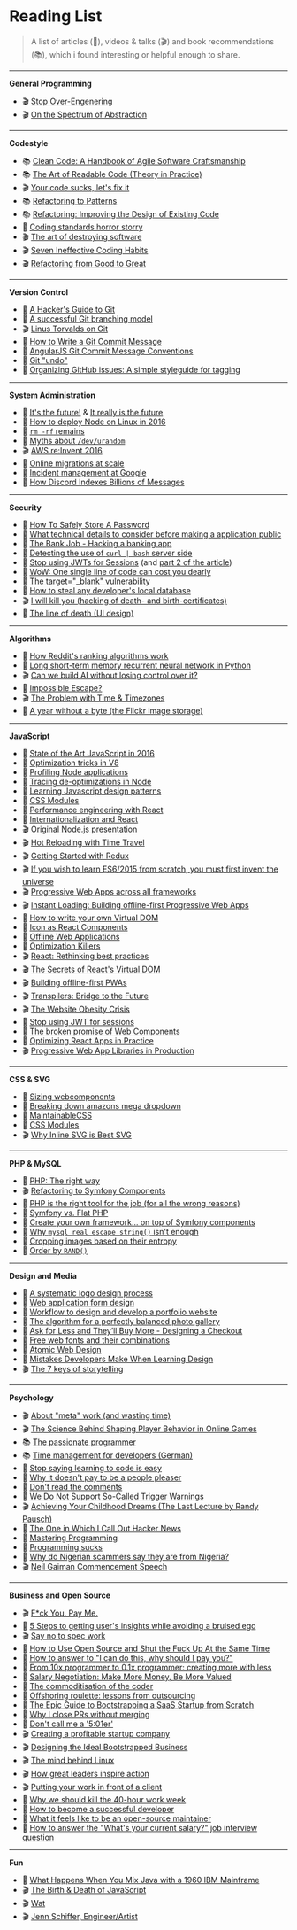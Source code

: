 # Reading List

> A list of articles (📰), videos & talks (🎬) and book recommendations (📚), which i found interesting or helpful enough to share.

---

**General Programming**

- 🎬 [Stop Over-Engenering](https://www.youtube.com/watch?v=GRr4xeMn1uU)
- 🎬 [On the Spectrum of Abstraction](https://www.youtube.com/watch?v=mVVNJKv9esE)

---

**Codestyle**

- 📚 [Clean Code: A Handbook of Agile Software Craftsmanship](http://www.amazon.com/Clean-Code-Handbook-Software-Craftsmanship/dp/0132350882)
- 📚 [The Art of Readable Code (Theory in Practice)](http://www.amazon.com/Art-Readable-Code-Theory-Practice/dp/0596802293)
- 🎬 [Your code sucks, let's fix it](http://www.fullybaked.co.uk/articles/your-code-sucks-lets-fix-it)
- 📚 [Refactoring to Patterns](https://www.amazon.co.uk/Refactoring-Patterns-Addison-Wesley-Signature-Kerievsky/dp/0321213351/ref=sr_1_1?s=books&ie=UTF8&qid=1463412920&sr=1-1&keywords=refactoring+to+patterns)
- 📚 [Refactoring: Improving the Design of Existing Code](https://www.amazon.co.uk/Refactoring-Improving-Design-Existing-Technology/dp/0201485672/ref=sr_1_1?s=books&ie=UTF8&qid=1463412948&sr=1-1&keywords=refactoring+improving+the+design+of+existing+code)
- 📰 [Coding standards horror storry](http://www.lhotka.net/weblog/CodingStandardsHorrorStory.aspx)
- 🎬 [The art of destroying software](https://vimeo.com/108441214)
- 🎬 [Seven Ineffective Coding Habits](https://vimeo.com/97329157)
- 🎬 [Refactoring from Good to Great](https://www.youtube.com/watch?v=DC-pQPq0acs)

---

**Version Control**

- 📰 [A Hacker's Guide to Git](http://wildlyinaccurate.com/a-hackers-guide-to-git/#introduction)
- 📰 [A successful Git branching model](http://nvie.com/posts/a-successful-git-branching-model/)
- 🎬 [Linus Torvalds on Git](https://www.youtube.com/watch?v=4XpnKHJAok8)
- 📰 [How to Write a Git Commit Message](http://chris.beams.io/posts/git-commit/)
- 📰 [AngularJS Git Commit Message Conventions](https://gist.github.com/stephenparish/9941e89d80e2bc58a153)
- 📰 [Git "undo"](http://megakemp.com/2016/08/25/git-undo/)
- 📰 [Organizing GitHub issues: A simple styleguide for tagging](https://robinpowered.com/blog/best-practice-system-for-organizing-and-tagging-github-issues/)

---

**System Administration**

- 📰 [It's the future!](https://circleci.com/blog/its-the-future/) & [It really is the future](https://circleci.com/blog/it-really-is-the-future/)
- 📰 [How to deploy Node on Linux in 2016](https://certsimple.com/blog/deploy-node-on-linux)
- 📰 [`rm -rf` remains](http://lambdaops.com/rm-rf-remains/)
- 📰 [Myths about `/dev/urandom`](http://www.2uo.de/myths-about-urandom/)
- 🎬 [AWS re:Invent 2016](https://www.youtube.com/watch?v=AyOAjFNPAbA)
- 📰 [Online migrations at scale](https://stripe.com/blog/online-migrations)
- 📰 [Incident management at Google](https://cloudplatform.googleblog.com/2017/02/Incident-management-at-Google-adventures-in-SRE-land.html)
- 📰 [How Discord Indexes Billions of Messages](https://blog.discordapp.com/how-discord-indexes-billions-of-messages-e3d5e9be866f)

---

**Security**

- 📰 [How To Safely Store A Password](https://codahale.com/how-to-safely-store-a-password/)
- 📰 [What technical details to consider before making a application public](http://programmers.stackexchange.com/questions/46716/what-technical-details-should-a-programmer-of-a-web-application-consider-before)
- 📰 [The Bank Job - Hacking a banking app](https://boris.in/blog/2016/the-bank-job/)
- 📰 [Detecting the use of `curl | bash` server side](https://www.idontplaydarts.com/2016/04/detecting-curl-pipe-bash-server-side/)
- 📰 [Stop using JWTs for Sessions](http://cryto.net/~joepie91/blog/2016/06/13/stop-using-jwt-for-sessions/) (and [part 2 of the article](http://cryto.net/~joepie91/blog/2016/06/19/stop-using-jwt-for-sessions-part-2-why-your-solution-doesnt-work/))
- 📰 [WoW: One single line of code can cost you dearly](https://blog.gdatasoftware.com/2016/07/28809-world-of-warcraft-one-simple-line-of-code-can-cost-you-dearly)
- 📰 [The target="_blank" vulnerability](https://dev.to/ben/the-targetblank-vulnerability-by-example)
- 📰 [How to steal any developer's local database](http://bouk.co/blog/hacking-developers/)
- 🎬 [I will kill you (hacking of death- and birth-certificates)](https://www.youtube.com/watch?v=9FdHq3WfJgs)
- 📰 [The line of death (UI design)](https://textslashplain.com/2017/01/14/the-line-of-death/)

---

**Algorithms**

- 📰 [How Reddit's ranking algorithms work](https://medium.com/hacking-and-gonzo/how-reddit-ranking-algorithms-work-ef111e33d0d9#.ru9aoukau)
- 📰 [Long short-term memory recurrent neural network in Python](http://iamtrask.github.io/2015/11/15/anyone-can-code-lstm/)
- 🎬 [Can we build AI without losing control over it?](http://www.ted.com/talks/sam_harris_can_we_build_ai_without_losing_control_over_it#t-706132)
- 📰 [Impossible Escape?](http://datagenetics.com/blog/december12014/index.html)
- 🎬 [The Problem with Time & Timezones](https://www.youtube.com/watch?v=-5wpm-gesOY)
- 📰 [A year without a byte (the Flickr image storage)](https://code.flickr.net/2017/01/05/a-year-without-a-byte/)

---

**JavaScript**

- 📰 [State of the Art JavaScript in 2016](https://medium.com/javascript-and-opinions/state-of-the-art-javascript-in-2016-ab67fc68eb0b#.67zv7q7wa)
- 📰 [Optimization tricks in V8](https://blog.ghaiklor.com/optimizations-tricks-in-v8-d284b6c8b183#.5yey0f4v9)
- 📰 [Profiling Node applications](https://blog.ghaiklor.com/profiling-nodejs-applications-1609b77afe4e#.64ywufy0n)
- 📰 [Tracing de-optimizations in Node](https://blog.ghaiklor.com/tracing-de-optimizations-in-nodejs-2ba16900fc6f#.xz8dtlmak)
- 📰 [Learning Javascript design patterns](https://addyosmani.com/resources/essentialjsdesignpatterns/book/)
- 📰 [CSS Modules](http://glenmaddern.com/articles/css-modules)
- 📰 [Performance engineering with React](http://benchling.engineering/performance-engineering-with-react/)
- 📰 [Internationalization and React](http://blog.getsentry.com/2016/01/07/react-i18n.html)
- 🎬 [Original Node.js presentation](https://www.youtube.com/watch?v=ztspvPYybIY)
- 🎬 [Hot Reloading with Time Travel](https://www.youtube.com/watch?v=xsSnOQynTHs)
- 🎬 [Getting Started with Redux](https://egghead.io/series/getting-started-with-redux)
- 🎬 [If you wish to learn ES6/2015 from scratch, you must first invent the universe](https://www.youtube.com/watch?v=DN4yLZB1vUQ)
- 🎬 [Progressive Web Apps across all frameworks](https://www.youtube.com/watch?v=srdKq0DckXQ)
- 🎬 [Instant Loading: Building offline-first Progressive Web Apps](https://www.youtube.com/watch?v=cmGr0RszHc8)
- 📰 [How to write your own Virtual DOM](https://medium.com/@deathmood/how-to-write-your-own-virtual-dom-ee74acc13060#.ozej1gs1x)
- 📰 [Icon as React Components](https://medium.com/@david.gilbertson/icons-as-react-components-de3e33cb8792#.qawng0ui1)
- 📰 [Offline Web Applications](https://www.udacity.com/course/offline-web-applications--ud899)
- 📰 [Optimization Killers](https://github.com/petkaantonov/bluebird/wiki/Optimization-killers#introduction)
- 🎬 [React: Rethinking best practices](https://www.youtube.com/watch?v=x7cQ3mrcKaY)
- 🎬 [The Secrets of React's Virtual DOM](https://www.youtube.com/watch?v=-DX3vJiqxm4)
- 🎬 [Building offline-first PWAs](https://www.youtube.com/watch?v=cmGr0RszHc8)
- 🎬 [Transpilers: Bridge to the Future](https://www.youtube.com/watch?v=M1qm-AWWu-M)
- 🎬 [The Website Obesity Crisis](https://vimeo.com/147806338)
- 📰 [Stop using JWT for sessions](http://cryto.net/~joepie91/blog/2016/06/13/stop-using-jwt-for-sessions/)
- 📰 [The broken promise of Web Components](https://dmitriid.com/blog/2017/03/the-broken-promise-of-web-components/)
- 📰 [Optimizing React Apps in Practice](https://medium.com/dailyjs/react-is-slow-react-is-fast-optimizing-react-apps-in-practice-394176a11fba)
- 🎬 [Progressive Web App Libraries in Production](https://medium.com/dev-channel/progressive-web-app-libraries-in-production-b52cad37d34)

---

**CSS & SVG**

- 📰 [Sizing webcomponents](https://medium.com/@simurai/sizing-web-components-8f433689736f#.wq9g94xgc)
- 📰 [Breaking down amazons mega dropdown](http://bjk5.com/post/44698559168/breaking-down-amazons-mega-dropdown)
- 📰 [MaintainableCSS](http://maintainablecss.com/)
- 📰 [CSS Modules](http://glenmaddern.com/articles/css-modules)
- 🎬 [Why Inline SVG is Best SVG](https://www.youtube.com/watch?v=af4ZQJ14yu8)

---

**PHP & MySQL**

- 📰 [PHP: The right way](http://www.phptherightway.com/)
- 🎬 [Refactoring to Symfony Components](https://www.youtube.com/watch?v=Aq5Hi6PasFg)
- 📰 [PHP is the right tool for the job (for all the wrong reasons)](http://blog.samuellevy.com/post/41-php-is-the-right-tool-for-the-job-for-all-the-wrong-reasons.html)
- 📰 [Symfony vs. Flat PHP](http://symfony.com/doc/2.0/book/from_flat_php_to_symfony2.html)
- 📰 [Create your own framework... on top of Symfony components](http://fabien.potencier.org/create-your-own-framework-on-top-of-the-symfony2-components-part-1.html)
- 📰 [Why `mysql_real_escape_string()` isn't enough](http://www.dreamincode.net/forums/blog/1735/entry-3958-why-mysql-real-escape-string-isnt-enough/)
- 📰 [Cropping images based on their entropy](https://codegeekz.com/cropping-images-entrop/)
- 📰 [Order by `RAND()`](http://jan.kneschke.de/projects/mysql/order-by-rand/)

---

**Design and Media**

- 📰 [A systematic logo design process](http://www.adhamdannaway.com/blog/branding/a-systematic-approach-to-logo-design)
- 📰 [Web application form design](http://www.lukew.com/ff/entry.asp?1502)
- 📰 [Workflow to design and develop a portfolio website](https://www.smashingmagazine.com/2013/06/workflow-design-develop-modern-portfolio-website/)
- 📰 [The algorithm for a perfectly balanced photo gallery](https://medium.com/@jtreitz/the-algorithm-for-a-perfectly-balanced-photo-gallery-914c94a5d8af#.q0mhfagdr)
- 📰 [Ask for Less and They’ll Buy More - Designing a Checkout](https://blog.kissmetrics.com/1step-checkout-right-way/)
- 📰 [Free web fonts and their combinations](http://www.creativebloq.com/typography/free-web-fonts-1131610?page=1)
- 📰 [Atomic Web Design](http://bradfrost.com/blog/post/atomic-web-design/)
- 📰 [Mistakes Developers Make When Learning Design](https://www.smashingmagazine.com/2016/12/mistakes-developers-make-when-learning-design/)
- 🎬 [The 7 keys of storytelling](https://www.youtube.com/watch?v=hVcg9L6FLPA&feature=related)

---

**Psychology**

- 🎬 [About "meta" work (and wasting time)](https://www.youtube.com/watch?v=dIjKJjzRX_E)
- 🎬 [The Science Behind Shaping Player Behavior in Online Games](http://gdcvault.com/play/1017940/The-Science-Behind-Shaping-Player)
- 📚 [The passionate programmer](https://www.amazon.co.uk/Passionate-Programmer-Remarkable-Development-Pragmatic/dp/1934356344)
- 📚 [Time management for developers (German)](http://www.amazon.de/Zeitmanagement-f%C3%BCr-Webentwickler-Thomas-Steglich/dp/3897218828)
- 📰 [Stop saying learning to code is easy](http://www.hanselman.com/blog/StopSayingLearningToCodeIsEasy.aspx)
- 📰 [Why it doesn't pay to be a people pleaser](http://greatergood.berkeley.edu/article/item/why_it_doesnt_pay_to_be_a_people_pleaser)
- 📰 [Don't read the comments](http://blog.samaltman.com/dont-read-the-comments)
- 📰 [We Do Not Support So-Called Trigger Warnings](http://time.com/4466021/uchicago-trigger-warnings/)
- 🎬 [Achieving Your Childhood Dreams (The Last Lecture by Randy Pausch)](https://www.youtube.com/watch?v=ji5_MqicxSo)
- 📰 [The One in Which I Call Out Hacker News](https://bitquabit.com/post/one-which-i-call-out-hacker-news/)
- 📰 [Mastering Programming](https://www.facebook.com/notes/kent-beck/mastering-programming/1184427814923414?__s=ptag773ks2wxoqvv2ewe)
- 📰 [Programming sucks](https://www.stilldrinking.org/programming-sucks)
- 📰 [Why do Nigerian scammers say they are from Nigeria?](https://www.microsoft.com/en-us/research/publication/why-do-nigerian-scammers-say-they-are-from-nigeria/)
- 🎬 [Neil Gaiman Commencement Speech](https://www.youtube.com/watch?v=ikAb-NYkseI)

---

**Business and Open Source**

- 🎬 [F*ck You. Pay Me.](https://vimeo.com/22053820)
- 📰 [5 Steps to getting user's insights while avoiding a bruised ego](http://blog.smartbear.com/development/a-developer-and-a-user-walk-into-a-bar-5-steps-to-getting-users-insights-while-avoiding-a-bruised-ego/)
- 🎬 [Say no to spec work](https://www.youtube.com/watch?v=essNmNOrQto)
- 📰 [How to Use Open Source and Shut the Fuck Up At the Same Time](https://hueniverse.com/2016/01/26/how-to-use-open-source-and-shut-the-fuck-up-at-the-same-time/)
- 📰 [How to answer to "I can do this, why should I pay you?"](https://www.reddit.com/r/webdev/comments/4qf4x8/how_do_you_respond_when_clients_say_but_i_can_do/d4snxdl)
- 📰 [From 10x programmer to 0.1x programmer: creating more with less](https://codewithoutrules.com/2016/08/25/the-01x-programmer/)
- 📰 [Salary Negotiation: Make More Money, Be More Valued](http://www.kalzumeus.com/2012/01/23/salary-negotiation/)
- 📰 [The commoditisation of the coder](https://www.troyhunt.com/commoditisation-of-coder/)
- 📰 [Offshoring roulette: lessons from outsourcing](https://www.troyhunt.com/offshoring-roulette-lessons-from-outsourcing-to-india-china-and-the-philippines/)
- 📰 [The Epic Guide to Bootstrapping a SaaS Startup from Scratch](https://medium.com/@cliffordoravec/the-epic-guide-to-bootstrapping-a-saas-startup-from-scratch-by-yourself-part-1-4d834e1df8c1#.82jjh5tic)
- 📰 [Why I close PRs without merging](http://www.jeffgeerling.com/blog/2016/why-i-close-prs-oss-project-maintainer-notes)
- 📰 [Don't call me a '5:01er'](https://czep.net/15/dont-call-me-a-501er.html)
- 🎬 [Creating a profitable startup company](https://www.youtube.com/watch?v=0CDXJ6bMkMY)
- 🎬 [Designing the Ideal Bootstrapped Business](https://vimeo.com/74338272)
- 🎬 [The mind behind Linux](https://www.youtube.com/watch?v=o8NPllzkFhE)
- 🎬 [How great leaders inspire action](https://www.ted.com/talks/simon_sinek_how_great_leaders_inspire_action#t-1065771)
- 🎬 [Putting your work in front of a client](https://vimeo.com/121082134)
- 📰 [Why we should kill the 40-hour work week](https://crew.co/blog/why-you-shouldnt-work-set-hours/)
- 📰 [How to become a successful developer](https://medium.com/@yoshuawuyts/how-to-become-a-successful-developer-6058723583ef#.7ie2j2p8l)
- 📰 [What it feels like to be an open-source maintainer](https://nolanlawson.com/2017/03/05/what-it-feels-like-to-be-an-open-source-maintainer/)
- 📰 [How to answer the "What's your current salary?" job interview question](https://fearlesssalarynegotiation.com/the-dreaded-salary-question/)

---

**Fun**

- 📰 [What Happens When You Mix Java with a 1960 IBM Mainframe](https://thenewstack.io/happens-use-java-1960-ibm-mainframe/)
- 🎬 [The Birth & Death of JavaScript](https://www.destroyallsoftware.com/talks/the-birth-and-death-of-javascript)
- 🎬 [Wat](https://www.destroyallsoftware.com/talks/wat)
- 🎬 [Jenn Schiffer, Engineer/Artist](https://www.youtube.com/watch?v=wewAC5X_CZ8)
